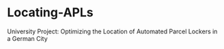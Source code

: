 # Locating-APLs
University Project: Optimizing the Location of Automated Parcel Lockers in a German City
